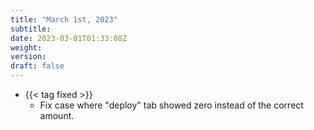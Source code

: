 ```yaml
---
title: "March 1st, 2023"
subtitle:
date: 2023-03-01T01:33:08Z
weight:
version:
draft: false
---
```


- {{< tag fixed >}}
    - Fix case where "deploy" tab showed zero instead of the correct amount.

